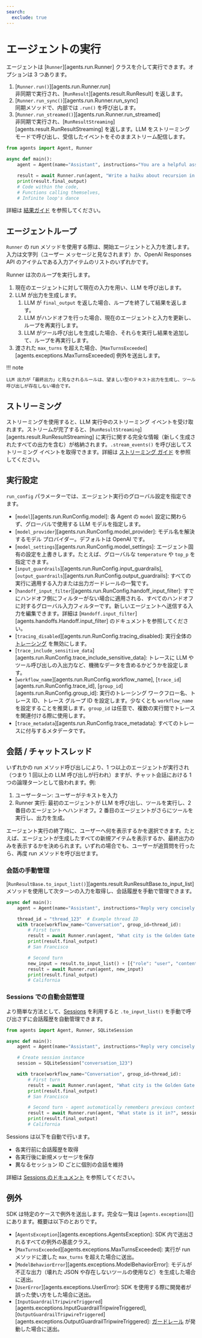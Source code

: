 ```yaml
---
search:
  exclude: true
---
```

# エージェントの実行

エージェントは [`Runner`][agents.run.Runner] クラスを介して実行できます。オプションは 3 つあります。

1. [`Runner.run()`][agents.run.Runner.run]  
   非同期で実行され、[`RunResult`][agents.result.RunResult] を返します。  
2. [`Runner.run_sync()`][agents.run.Runner.run_sync]  
   同期メソッドで、内部では `.run()` を呼び出します。  
3. [`Runner.run_streamed()`][agents.run.Runner.run_streamed]  
   非同期で実行され、[`RunResultStreaming`][agents.result.RunResultStreaming] を返します。LLM をストリーミング モードで呼び出し、受信したイベントをそのままストリーム配信します。

```python
from agents import Agent, Runner

async def main():
    agent = Agent(name="Assistant", instructions="You are a helpful assistant")

    result = await Runner.run(agent, "Write a haiku about recursion in programming.")
    print(result.final_output)
    # Code within the code,
    # Functions calling themselves,
    # Infinite loop's dance
```

詳細は [結果ガイド](results.md) を参照してください。

## エージェントループ

`Runner` の run メソッドを使用する際は、開始エージェントと入力を渡します。入力は文字列（ユーザー メッセージと見なされます）か、OpenAI Responses API のアイテムである入力アイテムのリストのいずれかです。

Runner は次のループを実行します。

1. 現在のエージェントに対して現在の入力を用い、LLM を呼び出します。  
2. LLM が出力を生成します。  
    1. LLM が `final_output` を返した場合、ループを終了して結果を返します。  
    2. LLM がハンドオフを行った場合、現在のエージェントと入力を更新し、ループを再実行します。  
    3. LLM がツール呼び出しを生成した場合、それらを実行し結果を追加して、ループを再実行します。  
3. 渡された `max_turns` を超えた場合、[`MaxTurnsExceeded`][agents.exceptions.MaxTurnsExceeded] 例外を送出します。

!!! note

    LLM 出力が「最終出力」と見なされるルールは、望ましい型のテキスト出力を生成し、ツール呼び出しが存在しない場合です。

## ストリーミング

ストリーミングを使用すると、LLM 実行中のストリーミング イベントを受け取れます。ストリームが完了すると、[`RunResultStreaming`][agents.result.RunResultStreaming] に実行に関する完全な情報（新しく生成されたすべての出力を含む）が格納されます。`.stream_events()` を呼び出してストリーミング イベントを取得できます。詳細は [ストリーミング ガイド](streaming.md) を参照してください。

## 実行設定

`run_config` パラメーターでは、エージェント実行のグローバル設定を指定できます。

- [`model`][agents.run.RunConfig.model]: 各 Agent の `model` 設定に関わらず、グローバルで使用する LLM モデルを指定します。  
- [`model_provider`][agents.run.RunConfig.model_provider]: モデル名を解決するモデル プロバイダー。デフォルトは OpenAI です。  
- [`model_settings`][agents.run.RunConfig.model_settings]: エージェント固有の設定を上書きします。たとえば、グローバルな `temperature` や `top_p` を指定できます。  
- [`input_guardrails`][agents.run.RunConfig.input_guardrails], [`output_guardrails`][agents.run.RunConfig.output_guardrails]: すべての実行に適用する入力または出力ガードレールの一覧です。  
- [`handoff_input_filter`][agents.run.RunConfig.handoff_input_filter]: すでにハンドオフ側にフィルターがない場合に適用される、すべてのハンドオフに対するグローバル入力フィルターです。新しいエージェントへ送信する入力を編集できます。詳細は [`Handoff.input_filter`][agents.handoffs.Handoff.input_filter] のドキュメントを参照してください。  
- [`tracing_disabled`][agents.run.RunConfig.tracing_disabled]: 実行全体の [トレーシング](tracing.md) を無効にします。  
- [`trace_include_sensitive_data`][agents.run.RunConfig.trace_include_sensitive_data]: トレースに LLM やツール呼び出しの入出力など、機微なデータを含めるかどうかを設定します。  
- [`workflow_name`][agents.run.RunConfig.workflow_name], [`trace_id`][agents.run.RunConfig.trace_id], [`group_id`][agents.run.RunConfig.group_id]: 実行のトレーシング ワークフロー名、トレース ID、トレース グループ ID を設定します。少なくとも `workflow_name` を設定することを推奨します。`group_id` は任意で、複数の実行間でトレースを関連付ける際に使用します。  
- [`trace_metadata`][agents.run.RunConfig.trace_metadata]: すべてのトレースに付与するメタデータです。  

## 会話 / チャットスレッド

いずれかの run メソッド呼び出しにより、1 つ以上のエージェントが実行され（つまり 1 回以上の LLM 呼び出しが行われ）ますが、チャット会話における 1 つの論理ターンとして扱われます。例:

1. ユーザーターン: ユーザーがテキストを入力  
2. Runner 実行: 最初のエージェントが LLM を呼び出し、ツールを実行し、2 番目のエージェントへハンドオフ。2 番目のエージェントがさらにツールを実行し、出力を生成。  

エージェント実行の終了時に、ユーザーへ何を表示するかを選択できます。たとえば、エージェントが生成したすべての新規アイテムを表示するか、最終出力のみを表示するかを決められます。いずれの場合でも、ユーザーが追質問を行ったら、再度 run メソッドを呼び出せます。

### 会話の手動管理

[`RunResultBase.to_input_list()`][agents.result.RunResultBase.to_input_list] メソッドを使用して次ターンの入力を取得し、会話履歴を手動で管理できます。

```python
async def main():
    agent = Agent(name="Assistant", instructions="Reply very concisely.")

    thread_id = "thread_123"  # Example thread ID
    with trace(workflow_name="Conversation", group_id=thread_id):
        # First turn
        result = await Runner.run(agent, "What city is the Golden Gate Bridge in?")
        print(result.final_output)
        # San Francisco

        # Second turn
        new_input = result.to_input_list() + [{"role": "user", "content": "What state is it in?"}]
        result = await Runner.run(agent, new_input)
        print(result.final_output)
        # California
```

### Sessions での自動会話管理

より簡単な方法として、[Sessions](sessions.md) を利用すると `.to_input_list()` を手動で呼び出さずに会話履歴を自動管理できます。

```python
from agents import Agent, Runner, SQLiteSession

async def main():
    agent = Agent(name="Assistant", instructions="Reply very concisely.")

    # Create session instance
    session = SQLiteSession("conversation_123")

    with trace(workflow_name="Conversation", group_id=thread_id):
        # First turn
        result = await Runner.run(agent, "What city is the Golden Gate Bridge in?", session=session)
        print(result.final_output)
        # San Francisco

        # Second turn - agent automatically remembers previous context
        result = await Runner.run(agent, "What state is it in?", session=session)
        print(result.final_output)
        # California
```

Sessions は以下を自動で行います。

- 各実行前に会話履歴を取得  
- 各実行後に新規メッセージを保存  
- 異なるセッション ID ごとに個別の会話を維持  

詳細は [Sessions のドキュメント](sessions.md) を参照してください。

## 例外

SDK は特定のケースで例外を送出します。完全な一覧は [`agents.exceptions`][] にあります。概要は以下のとおりです。

- [`AgentsException`][agents.exceptions.AgentsException]: SDK 内で送出されるすべての例外の基底クラス。  
- [`MaxTurnsExceeded`][agents.exceptions.MaxTurnsExceeded]: 実行が run メソッドに渡した `max_turns` を超えた場合に送出。  
- [`ModelBehaviorError`][agents.exceptions.ModelBehaviorError]: モデルが不正な出力（壊れた JSON や存在しないツールの使用など）を生成した場合に送出。  
- [`UserError`][agents.exceptions.UserError]: SDK を使用する際に開発者が誤った使い方をした場合に送出。  
- [`InputGuardrailTripwireTriggered`][agents.exceptions.InputGuardrailTripwireTriggered], [`OutputGuardrailTripwireTriggered`][agents.exceptions.OutputGuardrailTripwireTriggered]: [ガードレール](guardrails.md) が発動した場合に送出。